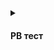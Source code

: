 
<details><summary><h4>PB тест</h4></summary>

   1. + [Параграфы и разрывы строк](https://github.com/Asanbekov-N);

</details>
